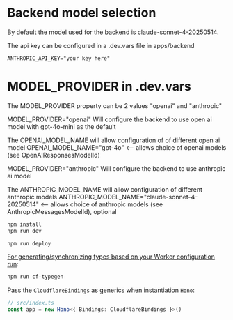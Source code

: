 # Backend model selection

By default the model used for the backend is claude-sonnet-4-20250514.

The api key can be configured in a .dev.vars file in apps/backend

```txt
ANTHROPIC_API_KEY="your key here"
```

# MODEL_PROVIDER in .dev.vars

The MODEL_PROVIDER property can be 2 values "openai" and "anthropic"

MODEL_PROVIDER="openai"
Will configure the backend to use open ai model with gpt-4o-mini as the default

The OPENAI_MODEL_NAME will allow configuration of of different open ai model
OPENAI_MODEL_NAME="gpt-4o" <-- allows choice of openai models (see OpenAIResponsesModelId)

MODEL_PROVIDER="anthropic"
Will configure the backend to use anthropic ai model

The ANTHROPIC_MODEL_NAME will allow configuration of different anthropic models
ANTHROPIC_MODEL_NAME="claude-sonnet-4-20250514" <-- allows choice of anthropic models (see AnthropicMessagesModelId), optional


```txt
npm install
npm run dev
```

```txt
npm run deploy
```

[For generating/synchronizing types based on your Worker configuration run](https://developers.cloudflare.com/workers/wrangler/commands/#types):

```txt
npm run cf-typegen
```

Pass the `CloudflareBindings` as generics when instantiation `Hono`:

```ts
// src/index.ts
const app = new Hono<{ Bindings: CloudflareBindings }>()
```
